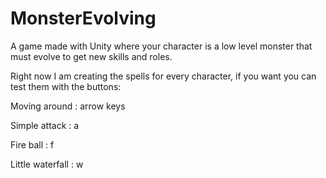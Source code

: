 # MonsterEvolving
A game made with Unity where your character is a low level monster that must evolve to get new skills and roles.

Right now I am creating the spells for every character, if you want you can test them with the buttons:

Moving around : arrow keys

Simple attack : a

Fire ball : f

Little waterfall : w
